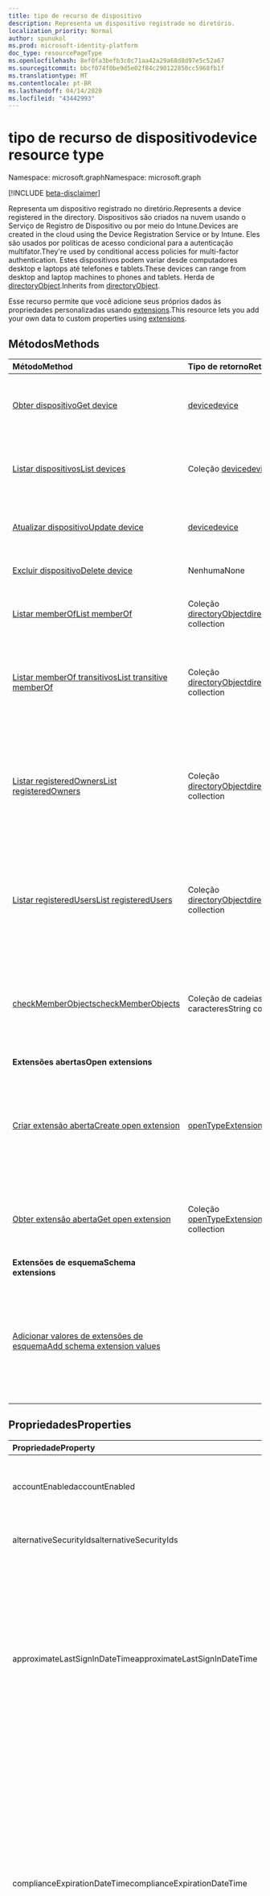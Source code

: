 ```yaml
---
title: tipo de recurso de dispositivo
description: Representa um dispositivo registrado no diretório.
localization_priority: Normal
author: spunukol
ms.prod: microsoft-identity-platform
doc_type: resourcePageType
ms.openlocfilehash: 8ef0fa3befb3c0c71aa42a29a68d8d97e5c52a67
ms.sourcegitcommit: bbcf074f0be9d5e02f84c290122850cc5968fb1f
ms.translationtype: MT
ms.contentlocale: pt-BR
ms.lasthandoff: 04/14/2020
ms.locfileid: "43442993"
---
```

# <a name="device-resource-type"></a><span data-ttu-id="02e07-103">tipo de recurso de dispositivo</span><span class="sxs-lookup"><span data-stu-id="02e07-103">device resource type</span></span>

<span data-ttu-id="02e07-104">Namespace: microsoft.graph</span><span class="sxs-lookup"><span data-stu-id="02e07-104">Namespace: microsoft.graph</span></span>

[!INCLUDE [beta-disclaimer](../../includes/beta-disclaimer.md)]

<span data-ttu-id="02e07-105">Representa um dispositivo registrado no diretório.</span><span class="sxs-lookup"><span data-stu-id="02e07-105">Represents a device registered in the directory.</span></span> <span data-ttu-id="02e07-106">Dispositivos são criados na nuvem usando o Serviço de Registro de Dispositivo ou por meio do Intune.</span><span class="sxs-lookup"><span data-stu-id="02e07-106">Devices are created in the cloud using the Device Registration Service or by Intune.</span></span> <span data-ttu-id="02e07-107">Eles são usados por políticas de acesso condicional para a autenticação multifator.</span><span class="sxs-lookup"><span data-stu-id="02e07-107">They're used by conditional access policies for multi-factor authentication.</span></span> <span data-ttu-id="02e07-108">Estes dispositivos podem variar desde computadores desktop e laptops até telefones e tablets.</span><span class="sxs-lookup"><span data-stu-id="02e07-108">These devices can range from desktop and laptop machines to phones and tablets.</span></span> <span data-ttu-id="02e07-109">Herda de [directoryObject](directoryobject.md).</span><span class="sxs-lookup"><span data-stu-id="02e07-109">Inherits from [directoryObject](directoryobject.md).</span></span>

<span data-ttu-id="02e07-110">Esse recurso permite que você adicione seus próprios dados às propriedades personalizadas usando [extensions](/graph/extensibility-overview).</span><span class="sxs-lookup"><span data-stu-id="02e07-110">This resource lets you add your own data to custom properties using [extensions](/graph/extensibility-overview).</span></span>

## <a name="methods"></a><span data-ttu-id="02e07-111">Métodos</span><span class="sxs-lookup"><span data-stu-id="02e07-111">Methods</span></span>

| <span data-ttu-id="02e07-112">Método</span><span class="sxs-lookup"><span data-stu-id="02e07-112">Method</span></span>       | <span data-ttu-id="02e07-113">Tipo de retorno</span><span class="sxs-lookup"><span data-stu-id="02e07-113">Return Type</span></span>  |<span data-ttu-id="02e07-114">Descrição</span><span class="sxs-lookup"><span data-stu-id="02e07-114">Description</span></span>|
|:---------------|:--------|:----------|
|[<span data-ttu-id="02e07-115">Obter dispositivo</span><span class="sxs-lookup"><span data-stu-id="02e07-115">Get device</span></span>](../api/device-get.md) | [<span data-ttu-id="02e07-116">device</span><span class="sxs-lookup"><span data-stu-id="02e07-116">device</span></span>](device.md) |<span data-ttu-id="02e07-117">Leia as propriedades e as relações do objeto Device.</span><span class="sxs-lookup"><span data-stu-id="02e07-117">Read properties and relationships of device object.</span></span>|
|[<span data-ttu-id="02e07-118">Listar dispositivos</span><span class="sxs-lookup"><span data-stu-id="02e07-118">List devices</span></span>](../api/device-list.md) | <span data-ttu-id="02e07-119">Coleção [device](device.md)</span><span class="sxs-lookup"><span data-stu-id="02e07-119">[device](device.md) collection</span></span>| <span data-ttu-id="02e07-120">Recupere uma lista de dispositivos registrados no diretório.</span><span class="sxs-lookup"><span data-stu-id="02e07-120">Retrieve a list of devices registered in the directory.</span></span> |
|[<span data-ttu-id="02e07-121">Atualizar dispositivo</span><span class="sxs-lookup"><span data-stu-id="02e07-121">Update device</span></span>](../api/device-update.md) | [<span data-ttu-id="02e07-122">device</span><span class="sxs-lookup"><span data-stu-id="02e07-122">device</span></span>](device.md)  |<span data-ttu-id="02e07-123">Atualize as propriedades do objeto Device.</span><span class="sxs-lookup"><span data-stu-id="02e07-123">Update the properties of the device object.</span></span> |
|[<span data-ttu-id="02e07-124">Excluir dispositivo</span><span class="sxs-lookup"><span data-stu-id="02e07-124">Delete device</span></span>](../api/device-delete.md) | <span data-ttu-id="02e07-125">Nenhuma</span><span class="sxs-lookup"><span data-stu-id="02e07-125">None</span></span> |<span data-ttu-id="02e07-126">Exclua o objeto Device.</span><span class="sxs-lookup"><span data-stu-id="02e07-126">Delete the device object.</span></span> |
|[<span data-ttu-id="02e07-127">Listar memberOf</span><span class="sxs-lookup"><span data-stu-id="02e07-127">List memberOf</span></span>](../api/device-list-memberof.md) |<span data-ttu-id="02e07-128">Coleção [directoryObject](directoryobject.md)</span><span class="sxs-lookup"><span data-stu-id="02e07-128">[directoryObject](directoryobject.md) collection</span></span>| <span data-ttu-id="02e07-129">Lista os grupos dos quais o dispositivo é membro direto.</span><span class="sxs-lookup"><span data-stu-id="02e07-129">List the groups that the device is a direct member of.</span></span> |
|[<span data-ttu-id="02e07-130">Listar memberOf transitivos</span><span class="sxs-lookup"><span data-stu-id="02e07-130">List transitive memberOf</span></span>](../api/device-list-transitivememberof.md) |<span data-ttu-id="02e07-131">Coleção [directoryObject](directoryobject.md)</span><span class="sxs-lookup"><span data-stu-id="02e07-131">[directoryObject](directoryobject.md) collection</span></span>| <span data-ttu-id="02e07-132">Listar os grupos dos quais o dispositivo é membro.</span><span class="sxs-lookup"><span data-stu-id="02e07-132">List the groups that the device is a member of.</span></span> <span data-ttu-id="02e07-133">Essa operação é transitiva.</span><span class="sxs-lookup"><span data-stu-id="02e07-133">This operation is transitive.</span></span> |
|[<span data-ttu-id="02e07-134">Listar registeredOwners</span><span class="sxs-lookup"><span data-stu-id="02e07-134">List registeredOwners</span></span>](../api/device-list-registeredowners.md) |<span data-ttu-id="02e07-135">Coleção [directoryObject](directoryobject.md)</span><span class="sxs-lookup"><span data-stu-id="02e07-135">[directoryObject](directoryobject.md) collection</span></span>| <span data-ttu-id="02e07-136">Obtenha os usuários que são proprietários registrados do dispositivo da propriedade de navegação registeredOwners.</span><span class="sxs-lookup"><span data-stu-id="02e07-136">Get the users that are registered owners of the device from the registeredOwners navigation property.</span></span>|
|[<span data-ttu-id="02e07-137">Listar registeredUsers</span><span class="sxs-lookup"><span data-stu-id="02e07-137">List registeredUsers</span></span>](../api/device-list-registeredusers.md) |<span data-ttu-id="02e07-138">Coleção [directoryObject](directoryobject.md)</span><span class="sxs-lookup"><span data-stu-id="02e07-138">[directoryObject](directoryobject.md) collection</span></span>| <span data-ttu-id="02e07-139">Obtenha os usuários registrados do dispositivo da propriedade de navegação registeredUsers.</span><span class="sxs-lookup"><span data-stu-id="02e07-139">Get the registered users of the device from the registeredUsers navigation property.</span></span>|
|[<span data-ttu-id="02e07-140">checkMemberObjects</span><span class="sxs-lookup"><span data-stu-id="02e07-140">checkMemberObjects</span></span>](../api/device-checkmemberobjects.md) | <span data-ttu-id="02e07-141">Coleção de cadeias de caracteres</span><span class="sxs-lookup"><span data-stu-id="02e07-141">String collection</span></span> | <span data-ttu-id="02e07-142">Verifique se há associação em uma lista de grupo, função de diretório ou objetos de unidade administrativa.</span><span class="sxs-lookup"><span data-stu-id="02e07-142">Check for membership in a list of group, directory role, or administrative unit objects.</span></span> |
|<span data-ttu-id="02e07-143">**Extensões abertas**</span><span class="sxs-lookup"><span data-stu-id="02e07-143">**Open extensions**</span></span>| | |
|[<span data-ttu-id="02e07-144">Criar extensão aberta</span><span class="sxs-lookup"><span data-stu-id="02e07-144">Create open extension</span></span>](../api/opentypeextension-post-opentypeextension.md) |[<span data-ttu-id="02e07-145">openTypeExtension</span><span class="sxs-lookup"><span data-stu-id="02e07-145">openTypeExtension</span></span>](opentypeextension.md)| <span data-ttu-id="02e07-146">Crie uma extensão aberta e adicione propriedades personalizadas a uma instância nova ou existente de um recurso.</span><span class="sxs-lookup"><span data-stu-id="02e07-146">Create an open extension and add custom properties to a new or existing resource.</span></span>|
|[<span data-ttu-id="02e07-147">Obter extensão aberta</span><span class="sxs-lookup"><span data-stu-id="02e07-147">Get open extension</span></span>](../api/opentypeextension-get.md) |<span data-ttu-id="02e07-148">Coleção [openTypeExtension](opentypeextension.md)</span><span class="sxs-lookup"><span data-stu-id="02e07-148">[openTypeExtension](opentypeextension.md) collection</span></span>| <span data-ttu-id="02e07-149">Obtenha uma extensão aberta identificada pelo nome da extensão.</span><span class="sxs-lookup"><span data-stu-id="02e07-149">Get an open extension identified by the extension name.</span></span>|
|<span data-ttu-id="02e07-150">**Extensões de esquema**</span><span class="sxs-lookup"><span data-stu-id="02e07-150">**Schema extensions**</span></span>| | |
|[<span data-ttu-id="02e07-151">Adicionar valores de extensões de esquema</span><span class="sxs-lookup"><span data-stu-id="02e07-151">Add schema extension values</span></span>](/graph/extensibility-schema-groups) || <span data-ttu-id="02e07-152">Criar uma definição para a extensão de esquema e usá-la para adicionar dados digitados personalizados a um recurso.</span><span class="sxs-lookup"><span data-stu-id="02e07-152">Create a schema extension definition and then use it to add custom typed data to a resource.</span></span>|

## <a name="properties"></a><span data-ttu-id="02e07-153">Propriedades</span><span class="sxs-lookup"><span data-stu-id="02e07-153">Properties</span></span>
| <span data-ttu-id="02e07-154">Propriedade</span><span class="sxs-lookup"><span data-stu-id="02e07-154">Property</span></span>     | <span data-ttu-id="02e07-155">Tipo</span><span class="sxs-lookup"><span data-stu-id="02e07-155">Type</span></span>   |<span data-ttu-id="02e07-156">Descrição</span><span class="sxs-lookup"><span data-stu-id="02e07-156">Description</span></span>|
|:---------------|:--------|:----------|
|<span data-ttu-id="02e07-157">accountEnabled</span><span class="sxs-lookup"><span data-stu-id="02e07-157">accountEnabled</span></span>|<span data-ttu-id="02e07-158">Boolean</span><span class="sxs-lookup"><span data-stu-id="02e07-158">Boolean</span></span>| <span data-ttu-id="02e07-159">**true** se a conta estiver habilitada; caso contrário, **false**.</span><span class="sxs-lookup"><span data-stu-id="02e07-159">**true** if the account is enabled; otherwise, **false**.</span></span> <span data-ttu-id="02e07-160">o padrão é true.</span><span class="sxs-lookup"><span data-stu-id="02e07-160">default is true.</span></span>|
|<span data-ttu-id="02e07-161">alternativeSecurityIds</span><span class="sxs-lookup"><span data-stu-id="02e07-161">alternativeSecurityIds</span></span>|<span data-ttu-id="02e07-162">Coleção alternativeSecurityId</span><span class="sxs-lookup"><span data-stu-id="02e07-162">alternativeSecurityId collection</span></span>| <span data-ttu-id="02e07-163">Apenas para uso interno.</span><span class="sxs-lookup"><span data-stu-id="02e07-163">For internal use only.</span></span> <span data-ttu-id="02e07-164">Não anulável.</span><span class="sxs-lookup"><span data-stu-id="02e07-164">Not nullable.</span></span> |
|<span data-ttu-id="02e07-165">approximateLastSignInDateTime</span><span class="sxs-lookup"><span data-stu-id="02e07-165">approximateLastSignInDateTime</span></span>|<span data-ttu-id="02e07-166">DateTimeOffset</span><span class="sxs-lookup"><span data-stu-id="02e07-166">DateTimeOffset</span></span>| <span data-ttu-id="02e07-167">O tipo TIMESTAMP representa informações de data e hora usando o formato ISO 8601 e está sempre no horário UTC.</span><span class="sxs-lookup"><span data-stu-id="02e07-167">The timestamp type represents date and time information using ISO 8601 format and is always in UTC time.</span></span> <span data-ttu-id="02e07-168">Por exemplo, meia-noite em UTC no dia 1º de janeiro de 2014 teria esta aparência: `'2014-01-01T00:00:00Z'`.</span><span class="sxs-lookup"><span data-stu-id="02e07-168">For example, midnight UTC on Jan 1, 2014 would look like this: `'2014-01-01T00:00:00Z'`.</span></span> <span data-ttu-id="02e07-169">Somente leitura.</span><span class="sxs-lookup"><span data-stu-id="02e07-169">Read-only.</span></span> |
|<span data-ttu-id="02e07-170">complianceExpirationDateTime</span><span class="sxs-lookup"><span data-stu-id="02e07-170">complianceExpirationDateTime</span></span>|<span data-ttu-id="02e07-171">DateTimeOffset</span><span class="sxs-lookup"><span data-stu-id="02e07-171">DateTimeOffset</span></span>| <span data-ttu-id="02e07-172">O carimbo de data/hora quando o dispositivo não é mais considerado compatível.</span><span class="sxs-lookup"><span data-stu-id="02e07-172">The timestamp when the device is no longer deemed compliant.</span></span> <span data-ttu-id="02e07-173">O tipo TIMESTAMP representa informações de data e hora usando o formato ISO 8601 e está sempre no horário UTC.</span><span class="sxs-lookup"><span data-stu-id="02e07-173">The timestamp type represents date and time information using ISO 8601 format and is always in UTC time.</span></span> <span data-ttu-id="02e07-174">Por exemplo, meia-noite em UTC no dia 1º de janeiro de 2014 teria esta aparência: `'2014-01-01T00:00:00Z'`.</span><span class="sxs-lookup"><span data-stu-id="02e07-174">For example, midnight UTC on Jan 1, 2014 would look like this: `'2014-01-01T00:00:00Z'`.</span></span> <span data-ttu-id="02e07-175">Somente leitura.</span><span class="sxs-lookup"><span data-stu-id="02e07-175">Read-only.</span></span> |
|<span data-ttu-id="02e07-176">deviceId</span><span class="sxs-lookup"><span data-stu-id="02e07-176">deviceId</span></span>|<span data-ttu-id="02e07-177">Guid</span><span class="sxs-lookup"><span data-stu-id="02e07-177">Guid</span></span>| <span data-ttu-id="02e07-178">Identificador exclusivo definido pelo serviço de registro do dispositivo Azure no momento do registro.</span><span class="sxs-lookup"><span data-stu-id="02e07-178">Unique identifier set by Azure Device Registration Service at the time of registration.</span></span> |
|<span data-ttu-id="02e07-179">deviceMetadata</span><span class="sxs-lookup"><span data-stu-id="02e07-179">deviceMetadata</span></span>|<span data-ttu-id="02e07-180">String</span><span class="sxs-lookup"><span data-stu-id="02e07-180">String</span></span>| <span data-ttu-id="02e07-181">Apenas para uso interno.</span><span class="sxs-lookup"><span data-stu-id="02e07-181">For internal use only.</span></span> <span data-ttu-id="02e07-182">Definido como nulo.</span><span class="sxs-lookup"><span data-stu-id="02e07-182">Set to null.</span></span> |
|<span data-ttu-id="02e07-183">deviceVersion</span><span class="sxs-lookup"><span data-stu-id="02e07-183">deviceVersion</span></span>|<span data-ttu-id="02e07-184">Int32</span><span class="sxs-lookup"><span data-stu-id="02e07-184">Int32</span></span>| <span data-ttu-id="02e07-185">Apenas para uso interno.</span><span class="sxs-lookup"><span data-stu-id="02e07-185">For internal use only.</span></span> |
|<span data-ttu-id="02e07-186">displayName</span><span class="sxs-lookup"><span data-stu-id="02e07-186">displayName</span></span>|<span data-ttu-id="02e07-187">Cadeia de caracteres</span><span class="sxs-lookup"><span data-stu-id="02e07-187">String</span></span>| <span data-ttu-id="02e07-p108">O nome de exibição do dispositivo. Obrigatório.</span><span class="sxs-lookup"><span data-stu-id="02e07-p108">The display name for the device. Required.</span></span> |
|<span data-ttu-id="02e07-190">id</span><span class="sxs-lookup"><span data-stu-id="02e07-190">id</span></span>|<span data-ttu-id="02e07-191">String</span><span class="sxs-lookup"><span data-stu-id="02e07-191">String</span></span>|<span data-ttu-id="02e07-p109">O identificador exclusivo do dispositivo. Herdado de [directoryObject](directoryobject.md). Chave, Não anulável. Somente leitura.</span><span class="sxs-lookup"><span data-stu-id="02e07-p109">The unique identifier for the device. Inherited from [directoryObject](directoryobject.md). Key, Not nullable. Read-only.</span></span>|
|<span data-ttu-id="02e07-196">isCompliant</span><span class="sxs-lookup"><span data-stu-id="02e07-196">isCompliant</span></span>|<span data-ttu-id="02e07-197">Boolean</span><span class="sxs-lookup"><span data-stu-id="02e07-197">Boolean</span></span>|<span data-ttu-id="02e07-198">**True** se o dispositivo está em conformidade com políticas de MDM (Gerenciamento de Dispositivo Móvel); caso contrário, **false**.</span><span class="sxs-lookup"><span data-stu-id="02e07-198">**true** if the device complies with Mobile Device Management (MDM) policies; otherwise, **false**.</span></span> <span data-ttu-id="02e07-199">Somente leitura.</span><span class="sxs-lookup"><span data-stu-id="02e07-199">Read-only.</span></span> <span data-ttu-id="02e07-200">Isso só pode ser atualizado pelo Intune para qualquer tipo de sistema operacional do dispositivo ou por um [aplicativo MDM aprovado](https://docs.microsoft.com/windows/client-management/mdm/azure-active-directory-integration-with-mdm) para dispositivos do sistema operacional Windows.</span><span class="sxs-lookup"><span data-stu-id="02e07-200">This can only be updated by Intune for any device OS type or by an [approved MDM app](https://docs.microsoft.com/windows/client-management/mdm/azure-active-directory-integration-with-mdm) for Windows OS devices.</span></span>|
|<span data-ttu-id="02e07-201">isManaged</span><span class="sxs-lookup"><span data-stu-id="02e07-201">isManaged</span></span>|<span data-ttu-id="02e07-202">Booliano</span><span class="sxs-lookup"><span data-stu-id="02e07-202">Boolean</span></span>|<span data-ttu-id="02e07-203">**true** se o dispositivo for gerenciado por um aplicativo de gerenciamento de dispositivo móvel (MDM); caso contrário, **false**.</span><span class="sxs-lookup"><span data-stu-id="02e07-203">**true** if the device is managed by a Mobile Device Management (MDM) app; otherwise, **false**.</span></span> <span data-ttu-id="02e07-204">Isso só pode ser atualizado pelo Intune para qualquer tipo de sistema operacional do dispositivo ou por um [aplicativo MDM aprovado](https://docs.microsoft.com/windows/client-management/mdm/azure-active-directory-integration-with-mdm) para dispositivos do sistema operacional Windows.</span><span class="sxs-lookup"><span data-stu-id="02e07-204">This can only be updated by Intune for any device OS type or by an [approved MDM app](https://docs.microsoft.com/windows/client-management/mdm/azure-active-directory-integration-with-mdm) for Windows OS devices.</span></span> |
|<span data-ttu-id="02e07-205">fabricante</span><span class="sxs-lookup"><span data-stu-id="02e07-205">manufacturer</span></span>|<span data-ttu-id="02e07-206">String</span><span class="sxs-lookup"><span data-stu-id="02e07-206">String</span></span>| <span data-ttu-id="02e07-207">O fabricante do dispositivo.</span><span class="sxs-lookup"><span data-stu-id="02e07-207">Manufacturer of the device.</span></span> <span data-ttu-id="02e07-208">Somente leitura.</span><span class="sxs-lookup"><span data-stu-id="02e07-208">Read-only.</span></span> |
|<span data-ttu-id="02e07-209">mdmAppId</span><span class="sxs-lookup"><span data-stu-id="02e07-209">mdmAppId</span></span>|<span data-ttu-id="02e07-210">String</span><span class="sxs-lookup"><span data-stu-id="02e07-210">String</span></span>|<span data-ttu-id="02e07-211">Identificador de aplicativo usado para registrar o dispositivo no MDM.</span><span class="sxs-lookup"><span data-stu-id="02e07-211">Application identifier used to register device into MDM.</span></span> <br><br><span data-ttu-id="02e07-212">Somente leitura.</span><span class="sxs-lookup"><span data-stu-id="02e07-212">Read-only.</span></span> <span data-ttu-id="02e07-213">Oferece suporte a $filter.</span><span class="sxs-lookup"><span data-stu-id="02e07-213">Supports $filter.</span></span>|
|<span data-ttu-id="02e07-214">modelo</span><span class="sxs-lookup"><span data-stu-id="02e07-214">model</span></span>|<span data-ttu-id="02e07-215">String</span><span class="sxs-lookup"><span data-stu-id="02e07-215">String</span></span>| <span data-ttu-id="02e07-216">Modelo do dispositivo.</span><span class="sxs-lookup"><span data-stu-id="02e07-216">Model of the device.</span></span> <span data-ttu-id="02e07-217">Somente leitura.</span><span class="sxs-lookup"><span data-stu-id="02e07-217">Read-only.</span></span> |
|<span data-ttu-id="02e07-218">onPremisesLastSyncDateTime</span><span class="sxs-lookup"><span data-stu-id="02e07-218">onPremisesLastSyncDateTime</span></span>|<span data-ttu-id="02e07-219">DateTimeOffset</span><span class="sxs-lookup"><span data-stu-id="02e07-219">DateTimeOffset</span></span>|<span data-ttu-id="02e07-220">A última vez em que o objeto foi sincronizado com o diretório local. O tipo Timestamp representa informações de data e hora usando o formato ISO 8601 e está sempre no horário UTC.</span><span class="sxs-lookup"><span data-stu-id="02e07-220">The last time at which the object was synced with the on-premises directory.The Timestamp type represents date and time information using ISO 8601 format and is always in UTC time.</span></span> <span data-ttu-id="02e07-221">Por exemplo, meia-noite em UTC no dia 1º de janeiro de 2014 teria esta aparência: `'2014-01-01T00:00:00Z'` Somente leitura.</span><span class="sxs-lookup"><span data-stu-id="02e07-221">For example, midnight UTC on Jan 1, 2014 would look like this: `'2014-01-01T00:00:00Z'` Read-only.</span></span> |
|<span data-ttu-id="02e07-222">onPremisesSyncEnabled</span><span class="sxs-lookup"><span data-stu-id="02e07-222">onPremisesSyncEnabled</span></span>|<span data-ttu-id="02e07-223">Boolean</span><span class="sxs-lookup"><span data-stu-id="02e07-223">Boolean</span></span>|<span data-ttu-id="02e07-224">**True** se esse objeto está sincronizado de um diretório local; **false** se esse objeto foi originalmente sincronizado de um diretório local, mas não está mais sincronizado; **null** se esse objeto nunca foi sido sincronizado de um diretório local (padrão).</span><span class="sxs-lookup"><span data-stu-id="02e07-224">**true** if this object is synced from an on-premises directory; **false** if this object was originally synced from an on-premises directory but is no longer synced; **null** if this object has never been synced from an on-premises directory (default).</span></span> <span data-ttu-id="02e07-225">Somente leitura.</span><span class="sxs-lookup"><span data-stu-id="02e07-225">Read-only.</span></span>|
|<span data-ttu-id="02e07-226">operatingSystem</span><span class="sxs-lookup"><span data-stu-id="02e07-226">operatingSystem</span></span>|<span data-ttu-id="02e07-227">Cadeia de caracteres</span><span class="sxs-lookup"><span data-stu-id="02e07-227">String</span></span>| <span data-ttu-id="02e07-p117">O tipo de sistema operacional do dispositivo. Obrigatório.</span><span class="sxs-lookup"><span data-stu-id="02e07-p117">The type of operating system on the device. Required.</span></span> |
|<span data-ttu-id="02e07-230">operatingSystemVersion</span><span class="sxs-lookup"><span data-stu-id="02e07-230">operatingSystemVersion</span></span>|<span data-ttu-id="02e07-231">String</span><span class="sxs-lookup"><span data-stu-id="02e07-231">String</span></span>| <span data-ttu-id="02e07-232">A versão do sistema operacional do dispositivo.</span><span class="sxs-lookup"><span data-stu-id="02e07-232">Operating system version of the device.</span></span> <span data-ttu-id="02e07-233">Obrigatório.</span><span class="sxs-lookup"><span data-stu-id="02e07-233">Required.</span></span> |
|<span data-ttu-id="02e07-234">physicalIds</span><span class="sxs-lookup"><span data-stu-id="02e07-234">physicalIds</span></span>|<span data-ttu-id="02e07-235">Coleção de cadeias de caracteres</span><span class="sxs-lookup"><span data-stu-id="02e07-235">String collection</span></span>| <span data-ttu-id="02e07-236">Apenas para uso interno.</span><span class="sxs-lookup"><span data-stu-id="02e07-236">For internal use only.</span></span> <span data-ttu-id="02e07-237">Não anulável.</span><span class="sxs-lookup"><span data-stu-id="02e07-237">Not nullable.</span></span> |
|<span data-ttu-id="02e07-238">profiletype</span><span class="sxs-lookup"><span data-stu-id="02e07-238">profileType</span></span>|<span data-ttu-id="02e07-239">String</span><span class="sxs-lookup"><span data-stu-id="02e07-239">String</span></span>|<span data-ttu-id="02e07-240">O tipo de perfil do dispositivo.</span><span class="sxs-lookup"><span data-stu-id="02e07-240">The profile type of the device.</span></span> <span data-ttu-id="02e07-241">Valores possíveis:</span><span class="sxs-lookup"><span data-stu-id="02e07-241">Possible values:</span></span><br /><span data-ttu-id="02e07-242">**RegisteredDevice** (padrão)</span><span class="sxs-lookup"><span data-stu-id="02e07-242">**RegisteredDevice** (default)</span></span><br /><span data-ttu-id="02e07-243">**SecureVM**</span><span class="sxs-lookup"><span data-stu-id="02e07-243">**SecureVM**</span></span><br /><span data-ttu-id="02e07-244">**Printer**</span><span class="sxs-lookup"><span data-stu-id="02e07-244">**Printer**</span></span><br /><span data-ttu-id="02e07-245">**Compartilhado**</span><span class="sxs-lookup"><span data-stu-id="02e07-245">**Shared**</span></span><br /><span data-ttu-id="02e07-246">**IoT**</span><span class="sxs-lookup"><span data-stu-id="02e07-246">**IoT**</span></span>|
|<span data-ttu-id="02e07-247">systemLabels</span><span class="sxs-lookup"><span data-stu-id="02e07-247">systemLabels</span></span>|<span data-ttu-id="02e07-248">Coleção String</span><span class="sxs-lookup"><span data-stu-id="02e07-248">String collection</span></span>| <span data-ttu-id="02e07-249">Lista de rótulos aplicados ao dispositivo pelo sistema.</span><span class="sxs-lookup"><span data-stu-id="02e07-249">List of labels applied to the device by the system.</span></span> |
|<span data-ttu-id="02e07-250">trustType</span><span class="sxs-lookup"><span data-stu-id="02e07-250">trustType</span></span>|<span data-ttu-id="02e07-251">Cadeia de caracteres</span><span class="sxs-lookup"><span data-stu-id="02e07-251">String</span></span>| <span data-ttu-id="02e07-252">Tipo de relação de confiança para o dispositivo associado.</span><span class="sxs-lookup"><span data-stu-id="02e07-252">Type of trust for the joined device.</span></span> <span data-ttu-id="02e07-253">Somente leitura.</span><span class="sxs-lookup"><span data-stu-id="02e07-253">Read-only.</span></span> <span data-ttu-id="02e07-254">Valores possíveis:</span><span class="sxs-lookup"><span data-stu-id="02e07-254">Possible values:</span></span> <br /><span data-ttu-id="02e07-255">**Workplace** – indica *traga seus dispositivos pessoais*</span><span class="sxs-lookup"><span data-stu-id="02e07-255">**Workplace** - indicates *bring your own personal devices*</span></span><br /><span data-ttu-id="02e07-256">**AzureAd** – apenas dispositivos associados na nuvem</span><span class="sxs-lookup"><span data-stu-id="02e07-256">**AzureAd** - Cloud only joined devices</span></span><br /><span data-ttu-id="02e07-257">**ServerAd** – dispositivos associados no domínio local unidos ao Azure AD.</span><span class="sxs-lookup"><span data-stu-id="02e07-257">**ServerAd** - on-premises domain joined devices joined to Azure AD.</span></span> <span data-ttu-id="02e07-258">Saiba mais em [Introdução ao gerenciamento de dispositivo no Azure Active Directory](/azure/active-directory/device-management-introduction)</span><span class="sxs-lookup"><span data-stu-id="02e07-258">For more details, see [Introduction to device management in Azure Active Directory](/azure/active-directory/device-management-introduction)</span></span> |
|<span data-ttu-id="02e07-259">Nome</span><span class="sxs-lookup"><span data-stu-id="02e07-259">Name</span></span>| <span data-ttu-id="02e07-260">String</span><span class="sxs-lookup"><span data-stu-id="02e07-260">String</span></span> | <span data-ttu-id="02e07-261">Nome amigável de um dispositivo.</span><span class="sxs-lookup"><span data-stu-id="02e07-261">Friendly name of a device.</span></span> <span data-ttu-id="02e07-262">Retornado somente se o usuário entrar com uma conta da Microsoft como parte do projeto Roma.</span><span class="sxs-lookup"><span data-stu-id="02e07-262">Only returned if user signs in with a Microsoft account as part of Project Rome.</span></span> |
|<span data-ttu-id="02e07-263">Status</span><span class="sxs-lookup"><span data-stu-id="02e07-263">Status</span></span> | <span data-ttu-id="02e07-264">String</span><span class="sxs-lookup"><span data-stu-id="02e07-264">String</span></span>| <span data-ttu-id="02e07-265">O dispositivo está online ou offline.</span><span class="sxs-lookup"><span data-stu-id="02e07-265">Device is online or offline.</span></span> <span data-ttu-id="02e07-266">Retornado somente se o usuário entrar com uma conta da Microsoft como parte do projeto Roma.</span><span class="sxs-lookup"><span data-stu-id="02e07-266">Only returned if user signs in with a Microsoft account as part of Project Rome.</span></span> |
|<span data-ttu-id="02e07-267">Plataforma</span><span class="sxs-lookup"><span data-stu-id="02e07-267">Platform</span></span> |<span data-ttu-id="02e07-268">String</span><span class="sxs-lookup"><span data-stu-id="02e07-268">String</span></span>|<span data-ttu-id="02e07-269">Plataforma de dispositivo.</span><span class="sxs-lookup"><span data-stu-id="02e07-269">Platform of device.</span></span> <span data-ttu-id="02e07-270">Retornado somente se o usuário entrar com uma conta da Microsoft como parte do projeto Roma.</span><span class="sxs-lookup"><span data-stu-id="02e07-270">Only returned if user signs in with a Microsoft account as part of Project Rome.</span></span> <span data-ttu-id="02e07-271">Retornado somente se o usuário entrar com uma conta da Microsoft como parte do projeto Roma.</span><span class="sxs-lookup"><span data-stu-id="02e07-271">Only returned if user signs in with a Microsoft account as part of Project Rome.</span></span>|
|<span data-ttu-id="02e07-272">Tipo</span><span class="sxs-lookup"><span data-stu-id="02e07-272">Kind</span></span>| <span data-ttu-id="02e07-273">String</span><span class="sxs-lookup"><span data-stu-id="02e07-273">String</span></span>| <span data-ttu-id="02e07-274">Fator de forma do dispositivo.</span><span class="sxs-lookup"><span data-stu-id="02e07-274">Form factor of device.</span></span> <span data-ttu-id="02e07-275">Retornado somente se o usuário entrar com uma conta da Microsoft como parte do projeto Roma.</span><span class="sxs-lookup"><span data-stu-id="02e07-275">Only returned if user signs in with a Microsoft account as part of Project Rome.</span></span> |
|<span data-ttu-id="02e07-276">Modelo</span><span class="sxs-lookup"><span data-stu-id="02e07-276">Model</span></span>| <span data-ttu-id="02e07-277">String</span><span class="sxs-lookup"><span data-stu-id="02e07-277">String</span></span>| <span data-ttu-id="02e07-278">Modelo de dispositivo.</span><span class="sxs-lookup"><span data-stu-id="02e07-278">Model of device.</span></span> <span data-ttu-id="02e07-279">Retornado somente se o usuário entrar com uma conta da Microsoft como parte do projeto Roma.</span><span class="sxs-lookup"><span data-stu-id="02e07-279">Only returned if user signs in with a Microsoft account as part of Project Rome.</span></span> |
|<span data-ttu-id="02e07-280">Fabricantes</span><span class="sxs-lookup"><span data-stu-id="02e07-280">Manufacturer</span></span>| <span data-ttu-id="02e07-281">String</span><span class="sxs-lookup"><span data-stu-id="02e07-281">String</span></span>| <span data-ttu-id="02e07-282">Fabricante do dispositivo.</span><span class="sxs-lookup"><span data-stu-id="02e07-282">Manufacturer of device.</span></span> <span data-ttu-id="02e07-283">Retornado somente se o usuário entrar com uma conta da Microsoft como parte do projeto Roma.</span><span class="sxs-lookup"><span data-stu-id="02e07-283">Only returned if user signs in with a Microsoft account as part of Project Rome.</span></span> |

## <a name="relationships"></a><span data-ttu-id="02e07-284">Relações</span><span class="sxs-lookup"><span data-stu-id="02e07-284">Relationships</span></span>
| <span data-ttu-id="02e07-285">Relação</span><span class="sxs-lookup"><span data-stu-id="02e07-285">Relationship</span></span> | <span data-ttu-id="02e07-286">Tipo</span><span class="sxs-lookup"><span data-stu-id="02e07-286">Type</span></span>   |<span data-ttu-id="02e07-287">Descrição</span><span class="sxs-lookup"><span data-stu-id="02e07-287">Description</span></span>|
|:---------------|:--------|:----------|
|<span data-ttu-id="02e07-288">extensions</span><span class="sxs-lookup"><span data-stu-id="02e07-288">extensions</span></span>|<span data-ttu-id="02e07-289">Coleção [extension](extension.md)</span><span class="sxs-lookup"><span data-stu-id="02e07-289">[extension](extension.md) collection</span></span>|<span data-ttu-id="02e07-p129">A coleção de extensões abertas definidas para o dispositivo. Somente leitura. Anulável.</span><span class="sxs-lookup"><span data-stu-id="02e07-p129">The collection of open extensions defined for the device. Read-only. Nullable.</span></span>|
|<span data-ttu-id="02e07-293">registeredOwners</span><span class="sxs-lookup"><span data-stu-id="02e07-293">registeredOwners</span></span>|<span data-ttu-id="02e07-294">Coleção [directoryObject](directoryobject.md)</span><span class="sxs-lookup"><span data-stu-id="02e07-294">[directoryObject](directoryobject.md) collection</span></span>| <span data-ttu-id="02e07-295">O usuário que associou o dispositivo na nuvem ou registrou seu dispositivo pessoal.</span><span class="sxs-lookup"><span data-stu-id="02e07-295">The user that cloud joined the device or registered their personal device.</span></span> <span data-ttu-id="02e07-296">O proprietário registrado é definido no momento do registro.</span><span class="sxs-lookup"><span data-stu-id="02e07-296">The registered owner is set at the time of registration.</span></span> <span data-ttu-id="02e07-297">Atualmente, só pode haver um proprietário.</span><span class="sxs-lookup"><span data-stu-id="02e07-297">Currently, there can be only one owner.</span></span> <span data-ttu-id="02e07-298">Somente leitura.</span><span class="sxs-lookup"><span data-stu-id="02e07-298">Read-only.</span></span> <span data-ttu-id="02e07-299">Anulável.</span><span class="sxs-lookup"><span data-stu-id="02e07-299">Nullable.</span></span>|
|<span data-ttu-id="02e07-300">registeredUsers</span><span class="sxs-lookup"><span data-stu-id="02e07-300">registeredUsers</span></span>|<span data-ttu-id="02e07-301">Coleção [directoryObject](directoryobject.md)</span><span class="sxs-lookup"><span data-stu-id="02e07-301">[directoryObject](directoryobject.md) collection</span></span>| <span data-ttu-id="02e07-302">Coleção de usuários registrados do dispositivo.</span><span class="sxs-lookup"><span data-stu-id="02e07-302">Collection of registered users of the device.</span></span> <span data-ttu-id="02e07-303">Para dispositivos associados em nuvem e dispositivos pessoais registrados, os usuários registrados são definidos para o mesmo valor que proprietários registrados no momento do registro.</span><span class="sxs-lookup"><span data-stu-id="02e07-303">For cloud joined devices and registered personal devices, registered users are set to the same value as registered owners at the time of registration.</span></span> <span data-ttu-id="02e07-304">Somente leitura.</span><span class="sxs-lookup"><span data-stu-id="02e07-304">Read-only.</span></span> <span data-ttu-id="02e07-305">Anulável.</span><span class="sxs-lookup"><span data-stu-id="02e07-305">Nullable.</span></span>|
|<span data-ttu-id="02e07-306">extensions</span><span class="sxs-lookup"><span data-stu-id="02e07-306">extensions</span></span>|<span data-ttu-id="02e07-307">Coleção [extension](extension.md)</span><span class="sxs-lookup"><span data-stu-id="02e07-307">[extension](extension.md) collection</span></span>|<span data-ttu-id="02e07-308">A coleção de extensões abertas definidas para o dispositivo.</span><span class="sxs-lookup"><span data-stu-id="02e07-308">The collection of open extensions defined for the device.</span></span> <span data-ttu-id="02e07-309">Anulável.</span><span class="sxs-lookup"><span data-stu-id="02e07-309">Nullable.</span></span>|
|<span data-ttu-id="02e07-310">registeredOwners</span><span class="sxs-lookup"><span data-stu-id="02e07-310">registeredOwners</span></span>|<span data-ttu-id="02e07-311">Coleção [directoryObject](directoryobject.md)</span><span class="sxs-lookup"><span data-stu-id="02e07-311">[directoryObject](directoryobject.md) collection</span></span>|<span data-ttu-id="02e07-p133">Usuários que são proprietários registrados do dispositivo. Somente leitura. Anulável.</span><span class="sxs-lookup"><span data-stu-id="02e07-p133">Users that are registered owners of the device. Read-only. Nullable.</span></span>|
|<span data-ttu-id="02e07-315">registeredUsers</span><span class="sxs-lookup"><span data-stu-id="02e07-315">registeredUsers</span></span>|<span data-ttu-id="02e07-316">Coleção [directoryObject](directoryobject.md)</span><span class="sxs-lookup"><span data-stu-id="02e07-316">[directoryObject](directoryobject.md) collection</span></span>|<span data-ttu-id="02e07-p134">Usuários que são usuários registrados do dispositivo. Somente leitura. Anulável.</span><span class="sxs-lookup"><span data-stu-id="02e07-p134">Users that are registered users of the device. Read-only. Nullable.</span></span>|
|<span data-ttu-id="02e07-320"> comandos</span><span class="sxs-lookup"><span data-stu-id="02e07-320">commands</span></span> | <span data-ttu-id="02e07-321">coleção [Command](command.md)</span><span class="sxs-lookup"><span data-stu-id="02e07-321">[command](command.md) collection</span></span> | <span data-ttu-id="02e07-322">Conjunto de comandos enviados para este dispositivo</span><span class="sxs-lookup"><span data-stu-id="02e07-322">Set of commands sent to this device</span></span>|

## <a name="json-representation"></a><span data-ttu-id="02e07-323">Representação JSON</span><span class="sxs-lookup"><span data-stu-id="02e07-323">JSON representation</span></span>

<span data-ttu-id="02e07-324">Veja a seguir uma representação JSON do recurso.</span><span class="sxs-lookup"><span data-stu-id="02e07-324">The following is a JSON representation of the resource.</span></span>

<!-- {
  "blockType": "resource",
  "optionalProperties": [
    "extensions",
    "registeredOwners",
    "registeredUsers"
  ],
  "keyProperty": "id",
  "@odata.type": "microsoft.graph.device"
}-->

```json
{
  "accountEnabled": true,
  "approximateLastSignInDateTime": "String (timestamp)",
  "complianceExpirationDateTime": "String (timestamp)",
  "deviceId": "string",
  "deviceMetadata": "string",
  "deviceVersion": 1024,
  "displayName": "string",
  "id": "string (identifier)",
  "isCompliant": true,
  "isManaged": true,
  "mdmAppId": "string",
  "onPremisesLastSyncDateTime": "String (timestamp)",
  "onPremisesSyncEnabled": true,
  "operatingSystem": "string",
  "operatingSystemVersion": "string",
  "physicalIds": ["string"],
  "profileType": "string",
  "systemLabels": ["string"],
  "trustType": "string",
  "Name": "string",
  "Status": "string",
  "Platform": "string",
  "Kind": "string",
  "Model": "string",
  "Manufacturer": "string"
}
```

## <a name="see-also"></a><span data-ttu-id="02e07-325">Confira também</span><span class="sxs-lookup"><span data-stu-id="02e07-325">See also</span></span>

- [<span data-ttu-id="02e07-326">Adicionar dados personalizados a recursos usando extensões</span><span class="sxs-lookup"><span data-stu-id="02e07-326">Add custom data to resources using extensions</span></span>](/graph/extensibility-overview)
- [<span data-ttu-id="02e07-327">Adicionar dados personalizados aos usuários usando extensões abertas</span><span class="sxs-lookup"><span data-stu-id="02e07-327">Add custom data to users using open extensions</span></span>](/graph/extensibility-open-users)
- [<span data-ttu-id="02e07-328">Adicionar dados personalizados a grupos usando as extensões do esquema</span><span class="sxs-lookup"><span data-stu-id="02e07-328">Add custom data to groups using schema extensions</span></span>](/graph/extensibility-schema-groups)

<!-- uuid: 8fcb5dbc-d5aa-4681-8e31-b001d5168d79
2015-10-25 14:57:30 UTC -->
<!--
{
  "type": "#page.annotation",
  "description": "device resource",
  "keywords": "",
  "section": "documentation",
  "tocPath": "",
  "suppressions": []
}
-->
